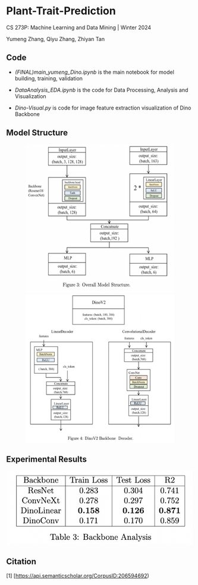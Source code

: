 # Plant-Trait-Prediction

CS 273P: Machine Learning and Data Mining  | Winter 2024 

Yumeng Zhang, Qiyu Zhang, Zhiyan Tan

## Code

- *(FINAL)main_yumeng_Dino.ipynb* is the main notebook for model building, training, validation

- *DataAnalysis_EDA.ipynb* is the code for Data Processing, Analysis and Visualization

- *Dino-Visual.py* is code for image feature extraction visualization of Dino Backbone

## Model Structure
<div align=center>
  <img src="./model.png" width=400 height=400><img src="./dino.png" width=400 height=400>
</div>

## Experimental Results
<div align=center>
  <img src="./Backbone.png" width=500 height=200>
</div>

## Citation

[1] [https://api.semanticscholar.org/CorpusID:206594692)
